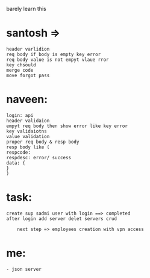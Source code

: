 barely learn this

# santosh =>

    header varlidion
    req body if body is empty key error
    req body value is not empyt vlaue rror
    key chsould
    merge code
    move forgot pass

# naveen:

    login: api
    header validaion
    empyt req body then show error like key error
    key validaiotns
    value validation
    proper req body & resp body
    resp body like (
    respcode:
    respdesc: error/ success
    data: {
    }
    )

# task:

    create sup sadmi user with login ==> completed
    after login add server delet servers crud

        next step => employees creation with vpn access

# me:

    - json server
